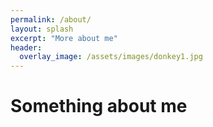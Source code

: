 ```yaml
---      
permalink: /about/
layout: splash
excerpt: "More about me" 
header:
  overlay_image: /assets/images/donkey1.jpg
---
```


# Something about me
